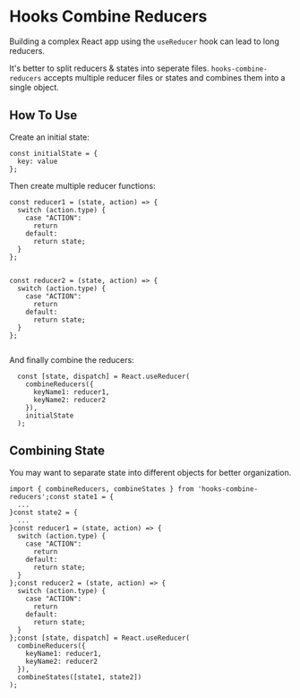 <h1>Hooks Combine Reducers</h1><p>Building a complex React app using the <code>useReducer</code> hook can lead to long reducers.</p><p>It's better to split reducers &amp; states into seperate files. <code>hooks-combine-reducers</code> accepts multiple reducer files or states and combines them into a single object.</p><h2>How To Use</h2><p>Create an initial state:</p><pre><code>const initialState = {
  key: value
};
</code></pre><p>Then create multiple reducer functions:</p><pre><code>const reducer1 = (state, action) =&gt; {
  switch (action.type) {
    case "ACTION":
      return
    default:
      return state;
  }
};

<p>const reducer2 = (state, action) =&gt; {
  switch (action.type) {
    case &quot;ACTION&quot;:
      return
    default:
      return state;
  }
};
</code></pre><p></p><p>And finally combine the reducers:</p><pre><code>  const [state, dispatch] = React.useReducer(
    combineReducers({
      keyName1: reducer1,
      keyName2: reducer2
    }),
    initialState
  );
</code></pre><h2>Combining State</h2><p>You may want to separate state into different objects for better organization.</p><pre><code>import { combineReducers, combineStates } from 'hooks-combine-reducers';const state1 = {
  ...
}const state2 = {
  ...
}const reducer1 = (state, action) =&gt; {
  switch (action.type) {
    case "ACTION":
      return
    default:
      return state;
  }
};const reducer2 = (state, action) =&gt; {
  switch (action.type) {
    case "ACTION":
      return
    default:
      return state;
  }
};const [state, dispatch] = React.useReducer(
  combineReducers({
    keyName1: reducer1,
    keyName2: reducer2
  }),
  combineStates([state1, state2])
);
</code></pre><p></p><p></p><p></p><p></p><p></p><p></p><p></p><p></p><p></p><p></p><p></p><p></p><p></p><p></p><p></p></p>

